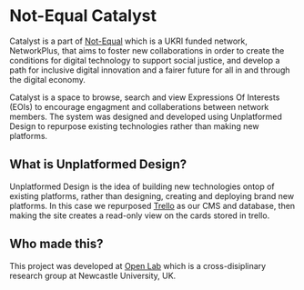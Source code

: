 # Not-Equal Catalyst

Catalyst is a part of [Not-Equal](https://not-equal.tech) which is a UKRI funded network, NetworkPlus, that aims to foster new collaborations in order to create the conditions for digital technology to support social justice, and develop a path for inclusive digital innovation and a fairer future for all in and through the digital economy.

Catalyst is a space to browse, search and view Expressions Of Interests (EOIs) to encourage engagment and collaberations between network members. The system was designed and developed using Unplatformed Design to repurpose existing technologies rather than making new platforms.

## What is Unplatformed Design?

Unplatformed Design is the idea of building new technologies ontop of existing platforms, rather than designing, creating and deploying brand new platforms. In this case we repurposed [Trello](https://trello.com) as our CMS and database, then making the site creates a read-only view on the cards stored in trello.

## Who made this?

This project was developed at [Open Lab](https://openlab.ncl.ac.uk) which is a cross-disiplinary research group at Newcastle University, UK.
